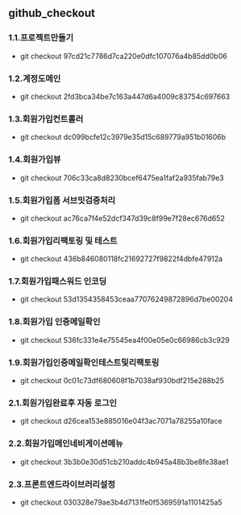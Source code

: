 ## github_checkout

### 1.1.프로젝트만들기
* git checkout 97cd21c7786d7ca220e0dfc107076a4b85dd0b06

### 1.2.계정도메인
* git checkout 2fd3bca34be7c163a447d6a4009c83754c697663

### 1.3.회원가입컨트롤러
* git checkout dc099bcfe12c3979e35d15c689779a951b01606b

### 1.4.회원가입뷰
* git checkout 706c33ca8d8230bcef6475ea1faf2a935fab79e3

### 1.5.회원가입폼 서브밋검증처리
* git checkout ac76ca7f4e52dcf347d39c8f99e7f28ec676d652

### 1.6.회원가입리팩토링 및 테스트
* git checkout 436b846080118fc21692727f9822f4dbfe47912a

### 1.7.회원가입패스워드 인코딩
* git checkout 53d1354358453ceaa77076249872896d7be00204

### 1.8.회원가입 인증메일확인
* git checkout 536fc331e4e75545ea4f00e05e0c66986cb3c929

### 1.9.회원가입인증메일확인테스트및리팩토링
* git checkout 0c01c73df680608f1b7038af930bdf215e288b25

### 2.1.회원가입완료후 자동 로그인
* git checkout d26cea153e885016e04f3ac7071a78255a10face

### 2.2.회원가입메인네비게이션메뉴
* git checkout 3b3b0e30d51cb210addc4b945a48b3be8fe38ae1

### 2.3.프론트엔드라이브러리설정
* git checkout 030328e79ae3b4d7131fe0f5369591a1101425a5
